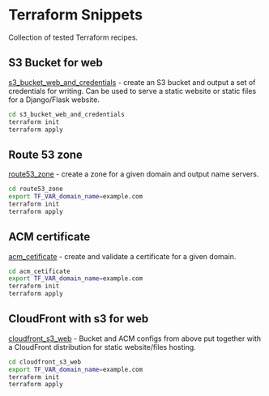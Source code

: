 # Terraform Snippets

Collection of tested Terraform recipes.


## S3 Bucket for web

[s3_bucket_web_and_credentials][1] - create an S3 bucket and output a set of
credentials for writing. Can be used to serve a static website or static files
for a Django/Flask website.

```sh
cd s3_bucket_web_and_credentials
terraform init
terraform apply
```


## Route 53 zone

[route53_zone][2] - create a zone for a given domain and output name servers.

```sh
cd route53_zone
export TF_VAR_domain_name=example.com
terraform init
terraform apply
```


## ACM certificate

[acm_cetificate][3] - create and validate a certificate for a given domain.

```sh
cd acm_cetificate
export TF_VAR_domain_name=example.com
terraform init
terraform apply
```


## CloudFront with s3 for web

[cloudfront_s3_web][4] - Bucket and ACM configs from above put together with a
CloudFront distribution for static website/files hosting.

```sh
cd cloudfront_s3_web
export TF_VAR_domain_name=example.com
terraform init
terraform apply
```


[1]: s3_bucket_web_and_credentials/s3_bucket_web_and_credentials.tf
[2]: route53_zone/route53_zone.tf
[3]: acm_cetificate/acm_cetificate.tf
[4]: cloudfront_s3_web/cloudfront_s3_web.tf
